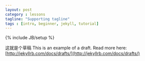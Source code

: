 ```yaml
---
layout: post
category : lessons
tagline: "Supporting tagline"
tags : [intro, beginner, jekyll, tutorial]
---
```

{% include JB/setup %}


这就是个草稿
This is an example of a draft. Read more here: [http://jekyllrb.com/docs/drafts/](http://jekyllrb.com/docs/drafts/)
